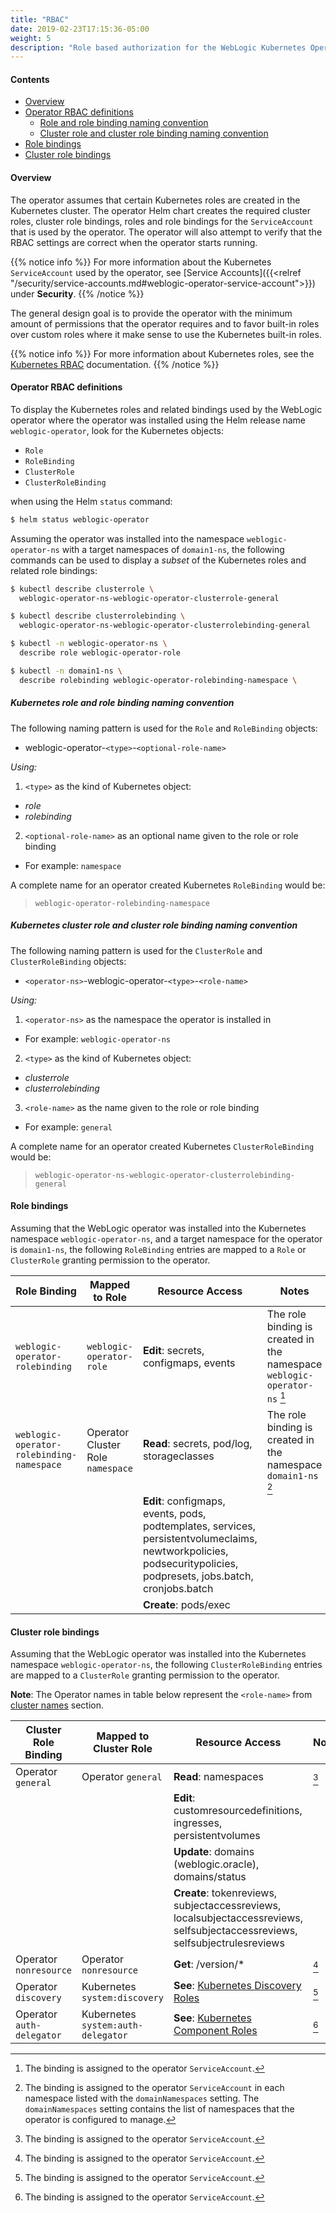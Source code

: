 ```yaml
---
title: "RBAC"
date: 2019-02-23T17:15:36-05:00
weight: 5
description: "Role based authorization for the WebLogic Kubernetes Operator"
---
```


#### Contents
* [Overview](#overview)
* [Operator RBAC definitions](#operator-rbac-definitions)
  - [Role and role binding naming convention](#kubernetes-role-and-role-binding-naming-convention)
  - [Cluster role and cluster role binding naming convention](#kubernetes-cluster-role-and-cluster-role-binding-naming-convention)
* [Role bindings](#role-bindings)
* [Cluster role bindings](#cluster-role-bindings)

#### Overview

The operator assumes that certain Kubernetes roles are created in the
Kubernetes cluster.  The operator Helm chart creates the required cluster roles,
cluster role bindings, roles and role bindings for the `ServiceAccount` that
is used by the operator. The operator will also attempt to verify that
the RBAC settings are correct when the operator starts running.

{{% notice info %}}
For more information about the Kubernetes `ServiceAccount` used by the operator, see
[Service Accounts]({{<relref "/security/service-accounts.md#weblogic-operator-service-account">}})
under **Security**.
{{% /notice %}}

The general design goal is to provide the operator with the minimum amount of
permissions that the operator requires and to favor built-in roles over custom roles
where it make sense to use the Kubernetes built-in roles.

{{% notice info %}}
For more information about Kubernetes roles, see the
[Kubernetes RBAC](https://kubernetes.io/docs/reference/access-authn-authz/rbac/) documentation.
{{% /notice %}}

#### Operator RBAC definitions

To display the Kubernetes roles and related bindings used by
the WebLogic operator where the operator was installed using the
Helm release name `weblogic-operator`, look for the Kubernetes objects:

- `Role`
- `RoleBinding`
- `ClusterRole`
- `ClusterRoleBinding`

when using the Helm `status` command:

```bash
$ helm status weblogic-operator
```

Assuming the operator was installed into the namespace `weblogic-operator-ns`
with a target namespaces of `domain1-ns`, the following
commands can be used to display a _subset_ of the Kubernetes roles and
related role bindings:

```bash
$ kubectl describe clusterrole \
  weblogic-operator-ns-weblogic-operator-clusterrole-general

$ kubectl describe clusterrolebinding \
  weblogic-operator-ns-weblogic-operator-clusterrolebinding-general

$ kubectl -n weblogic-operator-ns \
  describe role weblogic-operator-role

$ kubectl -n domain1-ns \
  describe rolebinding weblogic-operator-rolebinding-namespace \
```

##### Kubernetes role and role binding naming convention

The following naming pattern is used for the `Role` and `RoleBinding` objects:

- weblogic-operator-`<type>`-`<optional-role-name>`

*Using:*

1. `<type>` as the kind of Kubernetes object:
  * _role_
  * _rolebinding_
2. `<optional-role-name>` as an optional name given to the role or role binding
  * For example: `namespace`

A complete name for an operator created Kubernetes `RoleBinding` would be:

> `weblogic-operator-rolebinding-namespace`

##### Kubernetes cluster role and cluster role binding naming convention

The following naming pattern is used for the `ClusterRole` and `ClusterRoleBinding` objects:

- `<operator-ns>`-weblogic-operator-`<type>`-`<role-name>`

*Using:*

1. `<operator-ns>` as the namespace the operator is installed in
  * For example: `weblogic-operator-ns`
2. `<type>` as the kind of Kubernetes object:
  * _clusterrole_
  * _clusterrolebinding_
3. `<role-name>` as the name given to the role or role binding
  * For example: `general`

A complete name for an operator created Kubernetes `ClusterRoleBinding` would be:

> `weblogic-operator-ns-weblogic-operator-clusterrolebinding-general`

#### Role bindings

Assuming that the WebLogic operator was installed into the Kubernetes namespace `weblogic-operator-ns`,
and a target namespace for the operator is `domain1-ns`, the following `RoleBinding` entries are mapped
to a `Role` or `ClusterRole` granting permission to the operator.

| Role Binding | Mapped to Role | Resource Access | Notes |
| --- | --- | --- | --- |
| `weblogic-operator-rolebinding` | `weblogic-operator-role` | **Edit**: secrets, configmaps, events | The role binding is created in the namespace `weblogic-operator-ns` [^1] |
| `weblogic-operator-rolebinding-namespace` | Operator Cluster Role `namespace` | **Read**: secrets, pod/log, storageclasses | The role binding is created in the namespace `domain1-ns` [^2] |
| | | **Edit**: configmaps, events, pods, podtemplates, services, persistentvolumeclaims, newtworkpolicies, podsecuritypolicies, podpresets, jobs.batch, cronjobs.batch | |
| | | **Create**: pods/exec | |

#### Cluster role bindings

Assuming that the WebLogic operator was installed into the Kubernetes namespace `weblogic-operator-ns`,
the following `ClusterRoleBinding` entries are mapped to a `ClusterRole` granting permission to the operator.

**Note**: The Operator names in table below represent the `<role-name>` from [cluster names](#kubernetes-cluster-role-and-cluster-role-binding-naming-convention) section.

| Cluster Role Binding | Mapped to Cluster Role | Resource Access | Notes |
| --- | --- | --- | --- |
| Operator `general` | Operator `general` | **Read**: namespaces | [^1] |
| | | **Edit**: customresourcedefinitions, ingresses, persistentvolumes | |
| | | **Update**: domains (weblogic.oracle), domains/status | |
| | | **Create**: tokenreviews, subjectaccessreviews, localsubjectaccessreviews, selfsubjectaccessreviews, selfsubjectrulesreviews | |
| Operator `nonresource` | Operator `nonresource` | **Get**: /version/* | [^1] |
| Operator `discovery` | Kubernetes `system:discovery` | **See**: [Kubernetes Discovery Roles](https://kubernetes.io/docs/reference/access-authn-authz/rbac/#discovery-roles) | [^1] |
| Operator `auth-delegator` | Kubernetes `system:auth-delegator` | **See**: [Kubernetes Component Roles](https://kubernetes.io/docs/reference/access-authn-authz/rbac/#other-component-roles) | [^1] |


[^1]: The binding is assigned to the operator `ServiceAccount`.
[^2]: The binding is assigned to the operator `ServiceAccount`
      in each namespace listed with the `domainNamespaces` setting.
      The `domainNamespaces` setting contains the list of namespaces
      that the operator is configured to manage.
